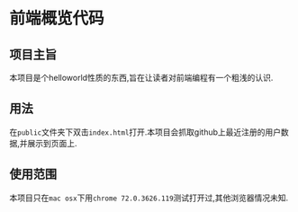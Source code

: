# 前端概览代码

## 项目主旨

本项目是个helloworld性质的东西,旨在让读者对前端编程有一个粗浅的认识.

## 用法

在`public`文件夹下双击`index.html`打开.本项目会抓取github上最近注册的用户数据,并展示到页面上.

## 使用范围

本项目只在`mac osx`下用`chrome 72.0.3626.119`测试打开过,其他浏览器情况未知.
